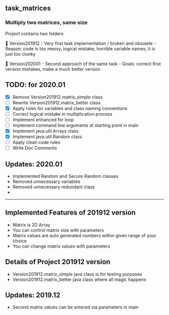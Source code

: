 ## task_matrices

### Multiply two matrices, same size

Project contains two folders

:file_folder: Version201912
    - Very first task implementation / broken and obsolete 
    - Reason: code is too messy, logical mistake, horrible variable names, it is just too clunky
    
:file_folder: Version202001
    - Second approach of the same task
    - Goals: correct first version mistakes, make a much better version

TODO: for 2020.01
-
- [x] Remove Version201912.matrix_simple class
- [ ] Rewrite Version201912.matrix_better class
- [x] Apply rules for variables and class naming conventions
- [ ] Correct logical mistake in multiplication process
- [ ] Implement enhanced for loop
- [ ] Implement command line arguments at starting point in main
- [x] Implement java.util.Arrays class
- [x] Implement java.util.Random class
- [ ] Apply clean code rules
- [ ] Write Doc Comments

 Updates: 2020.01
-
- Implemented Random and Secure Random classes
- Removed unnecessary variables
- Removed unnecessary redundant class
- 


---
**Implemented Features of 201912 version**
-
- Matrix is 2D Array
- You can control matrix size with parameters
- Matrix values are auto generated numbers within given range of your choice
- You can change matrix values with parameters

**Details of Project 201912 version**
-
- Version201912.matrix_simple java class is for testing purposes
- Version201912.matrix_better java class where all magic happens

 Updates: 2019.12
-
- Second matrix values can be entered via parameters in main





